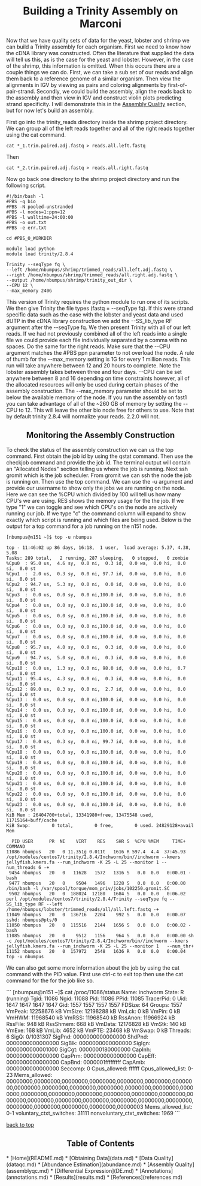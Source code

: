 <h1 align="center">Building a Trinity Assembly on Marconi<a id="top"></a></h1>

<p>Now that we have quality sets of data for the yeast, lobster and shrimp we can build a Trinity assembly for each organism. First we need to know how the cDNA library was constructed.  Often the literature that supplied the data will tell us this, as is the case for the yeast and lobster.  However, in the case of the shrimp, this information is omitted.  When this occurs there are a couple things we can do.  First, we can take a sub set of our reads and align them back to a reference genome of a similar organism.  Then view the alignments in IGV by viewing as pairs and coloring alignments by first-of-pair-strand.  Secondly, we could build the assembly, align the reads back to the assembly and then view in IGV and construct violin plots predicting strand specificity.  I will demonstrate this in the <a href="https://nathanbumpus.github.io/Trinity-2.8.4-Marconi/assemblyqc.html">Assembly Quality</a> section, but for now let's build an assembly.</p>

<p>First go into the trinity_reads directory inside the shrimp project directory.  We can group all of the left reads together and all of the right reads together using the cat command.</p>

```
cat *_1.trim.paired.adj.fastq > reads.all.left.fastq
```

<p>Then</p>

```
cat *_2.trim.paired.adj.fastq > reads.all.right.fastq
```
Now go back one directory to the shrimp project directory and run the following script.

```
#!/bin/bash -l
#PBS -q bio
#PBS -N pooled-unstranded
#PBS -l nodes=1:ppn=12
#PBS -l walltime=24:00:00
#PBS -o out.txt
#PBS -e err.txt

cd #PBS_O_WORKDIR

module load python
module load trinity/2.8.4

Trinity --seqType fq \
--left /home/nbumpus/shrimp/trimmed_reads/all.left.adj.fastq \
--right /home/nbumpus/shrimp/trimmed_reads/all.right.adj.fastq \
--output /home/nbumpus/shrimp/trinity_out_dir \
--CPU 12 \
--max_memory 240G
```
<p>This version of Trinity requires the python module to run one of its scripts.  We then give Trinity the file types 
(fastq = --seqType fq).  If this were strand specific data such as the case with the lobster and yeast data and used dUTP 
in the cDNA library construction we add the --SS_lib_type RF argument after the --seqType fq.  We then present Trinity with all of our left reads.  If we had not previously combined all of the left reads into a single file we could provide each file individually separated by a comma with no spaces.  Do the same for the right reads.  Make sure that the --CPU argument matches the #PBS ppn parameter to not overload the node.  A rule of thumb for the --max_memory setting is 1G for every 1 million reads.  This run will take anywhere between  12 and 20 hours to complete. Note the lobster assembly takes between three and four days.  --CPU can be set anywhere between 8 and 16 depending on time constraints however, all of the allocated resources will only be used during certain phases of the assembly construction.  The --max_memory parameter should be set to below the available memory of the node.  If you run the assembly on fast1 you can take advantage of all of the ~260 GB of memory by setting the --CPU to 12.  This will leave the other bio node free for others to use.  Note that by default trinity 2.8.4 will normalize your reads.  2.2.0 will not.</p>

<h2 align="center">Monitoring the Assembly Construction</h2>

<p>To check the status of the assembly construction we can us the top command.  First obtain the job id by using the qstat command.  Then use the checkjob command and provide the job id.  The terminal output will contain an "Allocated Nodes" section telling us where the job is running.  Next ssh gromit which is the job scheduler.  From gromit we can ssh the node the job is running on.  Then use the top command.  We can use the -u argument and provide our username to show only the jobs we are running on the node.  Here we can see the %CPU which divided by 100 will tell us how many CPU's we are using.  RES shows the memory usage for the the job.  If we type "1" we can toggle and see which CPU's on the node are actively running our job.  If we type "c" the command column will expand to show exactly which script is running and which files are being used.  Below is the output for a top command for a job running on the n151 node.</p>

```
[nbumpus@n151 ~]$ top -u nbumpus

top - 11:46:02 up 86 days, 16:18,  1 user,  load average: 5.37, 4.38, 5.08
Tasks: 289 total,   2 running, 287 sleeping,   0 stopped,   0 zombie
%Cpu0  : 95.0 us,  4.6 sy,  0.0 ni,  0.3 id,  0.0 wa,  0.0 hi,  0.0 si,  0.0 st
%Cpu1  :  2.0 us,  0.3 sy,  0.0 ni, 97.7 id,  0.0 wa,  0.0 hi,  0.0 si,  0.0 st
%Cpu2  : 94.7 us,  5.3 sy,  0.0 ni,  0.0 id,  0.0 wa,  0.0 hi,  0.0 si,  0.0 st
%Cpu3  :  0.0 us,  0.0 sy,  0.0 ni,100.0 id,  0.0 wa,  0.0 hi,  0.0 si,  0.0 st
%Cpu4  :  0.0 us,  0.0 sy,  0.0 ni,100.0 id,  0.0 wa,  0.0 hi,  0.0 si,  0.0 st
%Cpu5  :  0.0 us,  0.0 sy,  0.0 ni,100.0 id,  0.0 wa,  0.0 hi,  0.0 si,  0.0 st
%Cpu6  :  0.0 us,  0.0 sy,  0.0 ni,100.0 id,  0.0 wa,  0.0 hi,  0.0 si,  0.0 st
%Cpu7  :  0.0 us,  0.0 sy,  0.0 ni,100.0 id,  0.0 wa,  0.0 hi,  0.0 si,  0.0 st
%Cpu8  : 95.7 us,  4.0 sy,  0.0 ni,  0.3 id,  0.0 wa,  0.0 hi,  0.0 si,  0.0 st
%Cpu9  : 94.7 us,  5.0 sy,  0.0 ni,  0.3 id,  0.0 wa,  0.0 hi,  0.0 si,  0.0 st
%Cpu10 :  0.0 us,  1.3 sy,  0.0 ni, 98.0 id,  0.0 wa,  0.0 hi,  0.7 si,  0.0 st
%Cpu11 : 95.4 us,  4.3 sy,  0.0 ni,  0.3 id,  0.0 wa,  0.0 hi,  0.0 si,  0.0 st
%Cpu12 : 89.0 us,  8.3 sy,  0.0 ni,  2.7 id,  0.0 wa,  0.0 hi,  0.0 si,  0.0 st
%Cpu13 :  0.0 us,  0.0 sy,  0.0 ni,100.0 id,  0.0 wa,  0.0 hi,  0.0 si,  0.0 st
%Cpu14 :  0.0 us,  0.0 sy,  0.0 ni,100.0 id,  0.0 wa,  0.0 hi,  0.0 si,  0.0 st
%Cpu15 :  0.0 us,  0.0 sy,  0.0 ni,100.0 id,  0.0 wa,  0.0 hi,  0.0 si,  0.0 st
%Cpu16 :  0.0 us,  0.0 sy,  0.0 ni,100.0 id,  0.0 wa,  0.0 hi,  0.0 si,  0.0 st
%Cpu17 :  0.0 us,  0.3 sy,  0.0 ni, 99.7 id,  0.0 wa,  0.0 hi,  0.0 si,  0.0 st
%Cpu18 :  0.0 us,  0.0 sy,  0.0 ni,100.0 id,  0.0 wa,  0.0 hi,  0.0 si,  0.0 st
%Cpu19 :  0.0 us,  0.0 sy,  0.0 ni,100.0 id,  0.0 wa,  0.0 hi,  0.0 si,  0.0 st
%Cpu20 :  0.0 us,  0.0 sy,  0.0 ni,100.0 id,  0.0 wa,  0.0 hi,  0.0 si,  0.0 st
%Cpu21 :  0.0 us,  0.0 sy,  0.0 ni,100.0 id,  0.0 wa,  0.0 hi,  0.0 si,  0.0 st
%Cpu22 :  0.0 us,  0.0 sy,  0.0 ni,100.0 id,  0.0 wa,  0.0 hi,  0.0 si,  0.0 st
%Cpu23 :  0.0 us,  0.0 sy,  0.0 ni,100.0 id,  0.0 wa,  0.0 hi,  0.0 si,  0.0 st
KiB Mem : 26404700+total, 13341980+free, 13475548 used, 11715164+buff/cache
KiB Swap:        0 total,        0 free,        0 used. 24829128+avail Mem 

  PID USER      PR  NI    VIRT    RES    SHR S  %CPU %MEM     TIME+ COMMAND                                                                                                                                        
11086 nbumpus   20   0 11.351g 0.011t   1616 R 597.4  4.4  37:45.93 /opt/modules/centos7/trinity/2.8.4/Inchworm/bin//inchworm --kmers jellyfish.kmers.fa --run_inchworm -K 25 -L 25 --monitor 1 --num_threads 6 -+ 
 9454 nbumpus   20   0   11628   1572   1316 S   0.0  0.0   0:00.01 -bash                                                                                                                                          
 9477 nbumpus   20   0    9504   1496   1228 S   0.0  0.0   0:00.00 /bin/bash -l /var/spool/torque/mom_priv/jobs/102250.gromit.SC                                                                                  
 9502 nbumpus   20   0  188024  12180   1684 S   0.0  0.0   0:06.02 perl /opt/modules/centos7/trinity/2.8.4/Trinity --seqType fq --SS_lib_type RF --left /home/nbumpus/lobster/trimmed_reads/all/all.left.fastq -+ 
11049 nbumpus   20   0  136716   2204    992 S   0.0  0.0   0:00.07 sshd: nbumpus@pts/0                                                                                                                            
11050 nbumpus   20   0  115516   2144   1656 S   0.0  0.0   0:00.02 -bash                                                                                                                                          
11085 nbumpus   20   0    9512   1156    964 S   0.0  0.0   0:00.00 sh -c /opt/modules/centos7/trinity/2.8.4/Inchworm/bin//inchworm --kmers jellyfish.kmers.fa --run_inchworm -K 25 -L 25 --monitor 1   --num_thr+ 
11152 nbumpus   20   0  157972   2548   1636 R   0.0  0.0   0:00.04 top -u nbumpus                     
```
<p>We can also get some more information about the job by using the cat command with the PID value.  First use ctrl-c to exit top then use the cat command for the for the job like so.</p>
```
[nbumpus@n151 ~]$ cat /proc/11086/status
Name:	inchworm
State:	R (running)
Tgid:	11086
Ngid:	11088
Pid:	11086
PPid:	11085
TracerPid:	0
Uid:	1647	1647	1647	1647
Gid:	1557	1557	1557	1557
FDSize:	64
Groups:	1557 
VmPeak:	12258676 kB
VmSize:	12198288 kB
VmLck:	       0 kB
VmPin:	       0 kB
VmHWM:	11968540 kB
VmRSS:	11968540 kB
RssAnon:	11966924 kB
RssFile:	     948 kB
RssShmem:	     668 kB
VmData:	12176828 kB
VmStk:	     140 kB
VmExe:	     168 kB
VmLib:	    4652 kB
VmPTE:	   23468 kB
VmSwap:	       0 kB
Threads:	6
SigQ:	0/1031307
SigPnd:	0000000000000000
ShdPnd:	0000000000000000
SigBlk:	0000000000000000
SigIgn:	0000000000001000
SigCgt:	0000000180000000
CapInh:	0000000000000000
CapPrm:	0000000000000000
CapEff:	0000000000000000
CapBnd:	0000001fffffffff
CapAmb:	0000000000000000
Seccomp:	0
Cpus_allowed:	ffffff
Cpus_allowed_list:	0-23
Mems_allowed:	00000000,00000000,00000000,00000000,00000000,00000000,00000000,00000000,00000000,00000000,00000000,00000000,00000000,00000000,00000000,00000000,00000000,00000000,00000000,00000000,00000000,00000000,00000000,00000000,00000000,00000000,00000000,00000000,00000000,00000000,00000000,00000003
Mems_allowed_list:	0-1
voluntary_ctxt_switches:	31111
nonvoluntary_ctxt_switches:	1969
```
<p><a href="#top">back to top</a></p>


<h2 align="center">Table of Contents</h2>
* [Home](README.md)
* [Obtaining Data](data.md)
* [Data Quality](dataqc.md)
* [Abundance Estimation](abundance.md)
* [Assembly Quality](assemblyqc.md)
* [Differential Expression](DE.md)
* [Annotations](annotations.md)
* [Results](results.md)
* [References](references.md)
